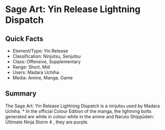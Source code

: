 # Sage Art: Yin Release Lightning Dispatch

## Quick Facts
- Element/Type: Yin Release
- Classification: Ninjutsu, Senjutsu
- Class: Offensive, Supplementary
- Range: Short, Mid
- Users: Madara Uchiha
- Media: Anime, Manga, Game

## Summary
The Sage Art: Yin Release Lightning Dispatch is a ninjutsu used by Madara Uchiha. * In the official Colour Edition of the manga, the lightning bolts generated are white in colour while in the anime and Naruto Shippūden: Ultimate Ninja Storm 4 , they are purple.
